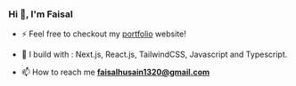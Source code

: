 <h3 align="left">Hi 👋, I'm Faisal</h3>

- ⚡ Feel free to checkout my [portfolio](https://www.faisalhusa.in) website!

- 🧰 I build with : Next.js, React.js, TailwindCSS, Javascript and Typescript.

- 📫 How to reach me **faisalhusain1320@gmail.com**




